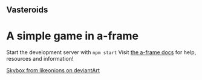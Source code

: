 ## Vasteroids
# A simple game in a-frame

Start the development server with `npm start`
Visit [the a-frame docs](https://aframe.io/docs/0.3.0/introduction/) for help, resources and information!


[Skybox from likeonions on deviantArt](http://likeonions.deviantart.com/art/Wormhole-Space-Equirectangular-Skybox-587119511)
